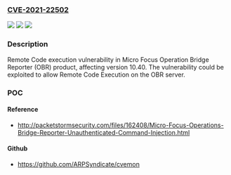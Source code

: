 ### [CVE-2021-22502](https://cve.mitre.org/cgi-bin/cvename.cgi?name=CVE-2021-22502)
![](https://img.shields.io/static/v1?label=Product&message=Operation%20Bridge%20Reporter.&color=blue)
![](https://img.shields.io/static/v1?label=Version&message=n%2Fa&color=blue)
![](https://img.shields.io/static/v1?label=Vulnerability&message=Remote%20Code%20execution.&color=brighgreen)

### Description

Remote Code execution vulnerability in Micro Focus Operation Bridge Reporter (OBR) product, affecting version 10.40. The vulnerability could be exploited to allow Remote Code Execution on the OBR server.

### POC

#### Reference
- http://packetstormsecurity.com/files/162408/Micro-Focus-Operations-Bridge-Reporter-Unauthenticated-Command-Injection.html

#### Github
- https://github.com/ARPSyndicate/cvemon

